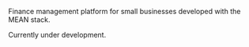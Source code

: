 Finance management platform for small businesses developed with the MEAN stack.

Currently under development.
